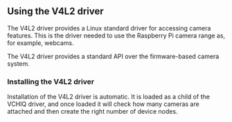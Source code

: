## Using the V4L2 driver

The V4L2 driver provides a Linux standard driver for accessing camera features. This is the driver needed to use the Raspberry Pi camera range as, for example, webcams.

The V4L2 driver provides a standard API over the firmware-based camera system.


### Installing the V4L2 driver

Installation of the V4L2 driver is automatic. It is loaded as a child of the VCHIQ driver, and once loaded it will check how many cameras are attached and then create the right number of device nodes.



